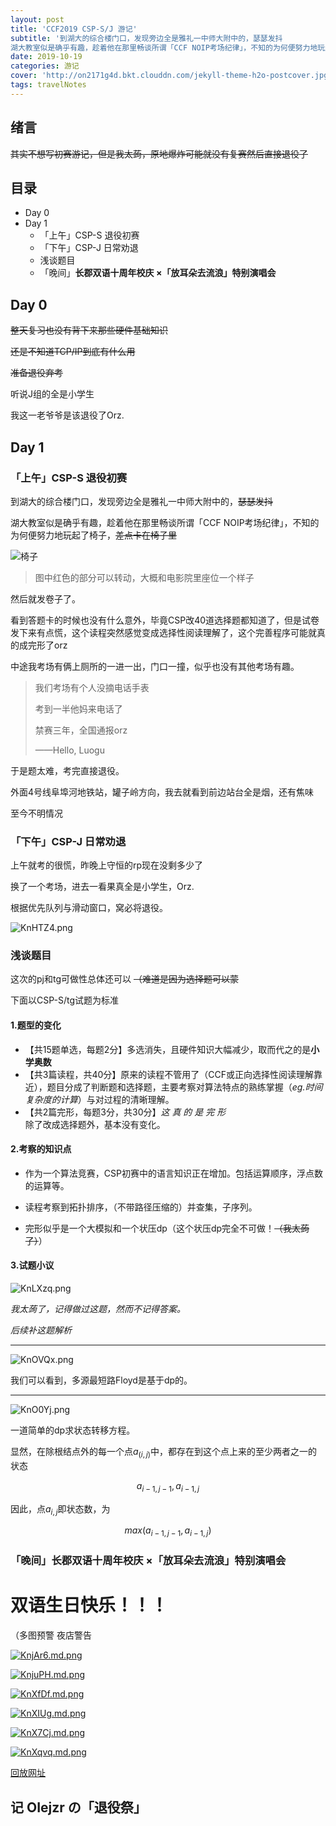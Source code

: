 ```yaml
---
layout: post
title: 'CCF2019 CSP-S/J 游记'
subtitle: '到湖大的综合楼门口，发现旁边全是雅礼一中师大附中的，瑟瑟发抖
湖大教室似是确乎有趣，趁着他在那里畅谈所谓「CCF NOIP考场纪律」，不知的为何便努力地玩起了椅子，~~差点卡在椅子里~~'
date: 2019-10-19
categories: 游记
cover: 'http://on2171g4d.bkt.clouddn.com/jekyll-theme-h2o-postcover.jpg'
tags: travelNotes
---
```


## 绪言

~~其实不想写初赛游记，但是我太蒟，原地爆炸可能就没有复赛然后直接退役了~~

## 目录

- Day 0
- Day 1
    - 「上午」CSP-S 退役初赛
    - 「下午」CSP-J 日常劝退
    - 浅谈题目
    - 「晚间」**长郡双语十周年校庆 ×「放耳朵去流浪」特别演唱会**

## Day 0

~~整天复习也没有背下来那些硬件基础知识~~

~~还是不知道TCP/IP到底有什么用~~

~~准备退役弃考~~

听说J组的全是小学生

我这一老爷爷是该退役了Orz.

## Day 1

### 「上午」CSP-S 退役初赛

到湖大的综合楼门口，发现旁边全是雅礼一中师大附中的，~~瑟瑟发抖~~

湖大教室似是确乎有趣，趁着他在那里畅谈所谓「CCF NOIP考场纪律」，不知的为何便努力地玩起了椅子，~~差点卡在椅子里~~

![椅子](https://s2.ax1x.com/2019/10/19/Kno7dA.png)

> 图中红色的部分可以转动，大概和电影院里座位一个样子

然后就发卷子了。

看到答题卡的时候也没有什么意外，毕竟CSP改40道选择题都知道了，但是试卷发下来有点慌，这个读程突然感觉变成选择性阅读理解了，这个完善程序可能就真的成完形了orz

中途我考场有俩上厕所的一进一出，门口一撞，似乎也没有其他考场有趣。

> 我们考场有个人没摘电话手表
>
> 考到一半他妈来电话了
>
> 禁赛三年，全国通报orz
>
>   ——Hello, Luogu

于是题太难，考完直接退役。

外面4号线阜埠河地铁站，罐子岭方向，我去就看到前边站台全是烟，还有焦味

至今不明情况

### 「下午」CSP-J 日常劝退

上午就考的很慌，昨晚上守恒的rp现在没剩多少了

换了一个考场，进去一看果真全是小学生，Orz.

根据优先队列与滑动窗口，窝必将退役。

![KnHTZ4.png](https://s2.ax1x.com/2019/10/19/KnHTZ4.png)

### 浅谈题目

这次的pj和tg可做性总体还可以 ~~（难道是因为选择题可以蒙~~

下面以CSP-S/tg试题为标准

#### 1.题型的变化

- 【共15题单选，每题2分】多选消失，且硬件知识大幅减少，取而代之的是**小学奥数**
- 【共3篇读程，共40分】原来的读程不管用了（CCF或正向选择性阅读理解靠近），题目分成了判断题和选择题，主要考察对算法特点的熟练掌握（*eg.时间复杂度的计算*）与对过程的清晰理解。
- 【共2篇完形，每题3分，共30分】*这 真 的 是 完 形*<br>除了改成选择题外，基本没有变化。

#### 2.考察的知识点

- 作为一个算法竞赛，CSP初赛中的语言知识正在增加。包括运算顺序，浮点数的运算等。

- 读程考察到拓扑排序，（不带路径压缩的）并查集，子序列。

- 完形似乎是一个大模拟和一个状压dp（这个状压dp完全不可做！~~（我太蒟了）~~）

#### 3.试题小议

![KnLXzq.png](https://s2.ax1x.com/2019/10/19/KnLXzq.png)

*我太蒟了，记得做过这题，然而不记得答案。*

*后续补这题解析*

---

![KnOVQx.png](https://s2.ax1x.com/2019/10/19/KnOVQx.png)

我们可以看到，多源最短路Floyd是基于dp的。

---

![KnO0Yj.png](https://s2.ax1x.com/2019/10/19/KnO0Yj.png)

一道简单的dp求状态转移方程。

显然，在除根结点外的每一个点$a_(i,j)$中，都存在到这个点上来的至少两者之一的状态

$$a_{i-1,j-1}, a_{i-1,j}$$

因此，点$a_{i,j}$即状态数，为

$$max(a_{i-1,j-1}, a_{i-1,j})$$

### 「晚间」**长郡双语十周年校庆 ×「放耳朵去流浪」特别演唱会**

# 双语生日快乐！！！

（多图预警 夜店警告

[![KnjAr6.md.png](https://s2.ax1x.com/2019/10/19/KnjAr6.md.png)](https://imgchr.com/i/KnjAr6)

[![KnjuPH.md.png](https://s2.ax1x.com/2019/10/19/KnjuPH.md.png)](https://imgchr.com/i/KnjuPH)

[![KnXfDf.md.png](https://s2.ax1x.com/2019/10/19/KnXfDf.md.png)](https://imgchr.com/i/KnXfDf)

[![KnXIUg.md.png](https://s2.ax1x.com/2019/10/19/KnXIUg.md.png)](https://imgchr.com/i/KnXIUg)

[![KnX7Cj.md.png](https://s2.ax1x.com/2019/10/19/KnX7Cj.md.png)](https://imgchr.com/i/KnX7Cj)

[![KnXqvq.md.png](https://s2.ax1x.com/2019/10/19/KnXqvq.md.png)](https://imgchr.com/i/KnXqvq)

[回放网址](https://vzan.com/live/tvchat-194633513?ver=637070375151473825&shareuid=115571226&vprid=0&from=groupmessage&isappinstalled=0#/)


## 记 OIejzr の「退役祭」